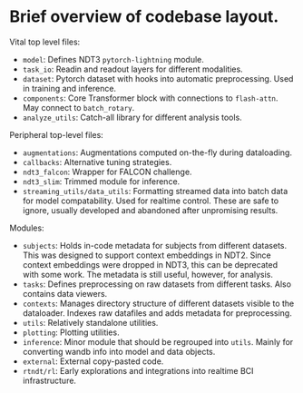 # Brief overview of codebase layout.

Vital top level files:
- `model`: Defines NDT3 `pytorch-lightning` module.
- `task_io`: Readin and readout layers for different modalities.
- `dataset`: Pytorch dataset with hooks into automatic preprocessing. Used in training and inference.
- `components`: Core Transformer block with connections to `flash-attn`. May connect to `batch_rotary`.
- `analyze_utils`: Catch-all library for different analysis tools.

Peripheral top-level files:
- `augmentations`: Augmentations computed on-the-fly during dataloading.
- `callbacks`: Alternative tuning strategies.
- `ndt3_falcon`: Wrapper for FALCON challenge.
- `ndt3_slim`: Trimmed module for inference.
- `streaming_utils/data_utils`: Formatting streamed data into batch data for model compatability. Used for realtime control.
These are safe to ignore, usually developed and abandoned after unpromising results.

Modules:
- `subjects`: Holds in-code metadata for subjects from different datasets. This was designed to support context embeddings in NDT2. Since context embeddings were dropped in NDT3, this can be deprecated with some work. The metadata is still useful, however, for analysis.
- `tasks`: Defines preprocessing on raw datasets from different tasks. Also contains data viewers.
- `contexts`: Manages directory structure of different datasets visible to the dataloader. Indexes raw datafiles and adds metadata for preprocessing.
- `utils`: Relatively standalone utilities.
- `plotting`: Plotting utilities.
- `inference`: Minor module that should be regrouped into `utils`. Mainly for converting wandb info into model and data objects.
- `external`: External copy-pasted code.
- `rtndt/rl`: Early explorations and integrations into realtime BCI infrastructure.
